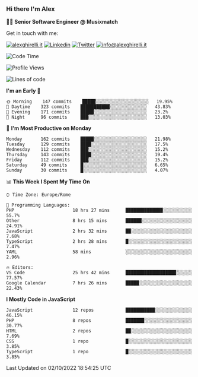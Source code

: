### Hi there I'm Alex

👨‍💻 __Senior Software Engineer @ Musixmatch__

Get in touch with me:

[![alexghirelli.it](https://img.shields.io/static/v1?label=alexghirelli.it&message=%20&color=red&logo=&style=flat-square&logoColor=white)](https://www.alexghirelli.it/)
[![Linkedin](https://img.shields.io/static/v1?label=Linkedin&message=%20&color=blue&logo=Linkedin&style=flat-square&logoColor=white)](https://linkedin.com/in/alexghirelli)
[![Twitter](https://img.shields.io/static/v1?label=Twitter&message=%20&color=blue&logo=Twitter&style=flat-square&logoColor=white)](https://twitter.com/alexGhirelli)
[![info@alexghirelli.it](https://img.shields.io/static/v1?label=info@alexghirelli.it&message=%20&color=red&logo=gmail&style=flat-square&logoColor=white)](mailto:info@alexghirelli.it)

<!--START_SECTION:waka-->
![Code Time](http://img.shields.io/badge/Code%20Time-7%2C017%20hrs%2011%20mins-blue)

![Profile Views](http://img.shields.io/badge/Profile%20Views-102-blue)

![Lines of code](https://img.shields.io/badge/From%20Hello%20World%20I%27ve%20Written-645%20Thousand%20lines%20of%20code-blue)

**I'm an Early 🐤** 

```text
🌞 Morning    147 commits    █████░░░░░░░░░░░░░░░░░░░░   19.95% 
🌆 Daytime    323 commits    ███████████░░░░░░░░░░░░░░   43.83% 
🌃 Evening    171 commits    █████░░░░░░░░░░░░░░░░░░░░   23.2% 
🌙 Night      96 commits     ███░░░░░░░░░░░░░░░░░░░░░░   13.03%

```
📅 **I'm Most Productive on Monday** 

```text
Monday       162 commits    █████░░░░░░░░░░░░░░░░░░░░   21.98% 
Tuesday      129 commits    ████░░░░░░░░░░░░░░░░░░░░░   17.5% 
Wednesday    112 commits    ███░░░░░░░░░░░░░░░░░░░░░░   15.2% 
Thursday     143 commits    ████░░░░░░░░░░░░░░░░░░░░░   19.4% 
Friday       112 commits    ███░░░░░░░░░░░░░░░░░░░░░░   15.2% 
Saturday     49 commits     █░░░░░░░░░░░░░░░░░░░░░░░░   6.65% 
Sunday       30 commits     █░░░░░░░░░░░░░░░░░░░░░░░░   4.07%

```


📊 **This Week I Spent My Time On** 

```text
⌚︎ Time Zone: Europe/Rome

💬 Programming Languages: 
PHP                      18 hrs 27 mins      ██████████████░░░░░░░░░░░   55.7% 
Other                    8 hrs 15 mins       ██████░░░░░░░░░░░░░░░░░░░   24.91% 
JavaScript               2 hrs 32 mins       ██░░░░░░░░░░░░░░░░░░░░░░░   7.68% 
TypeScript               2 hrs 28 mins       █░░░░░░░░░░░░░░░░░░░░░░░░   7.47% 
YAML                     58 mins             ░░░░░░░░░░░░░░░░░░░░░░░░░   2.96%

🔥 Editors: 
VS Code                  25 hrs 42 mins      ███████████████████░░░░░░   77.57% 
Google Calendar          7 hrs 26 mins       █████░░░░░░░░░░░░░░░░░░░░   22.43%

```

**I Mostly Code in JavaScript** 

```text
JavaScript               12 repos            ███████████░░░░░░░░░░░░░░   46.15% 
PHP                      8 repos             ███████░░░░░░░░░░░░░░░░░░   30.77% 
HTML                     2 repos             ██░░░░░░░░░░░░░░░░░░░░░░░   7.69% 
CSS                      1 repo              █░░░░░░░░░░░░░░░░░░░░░░░░   3.85% 
TypeScript               1 repo              █░░░░░░░░░░░░░░░░░░░░░░░░   3.85%

```



 Last Updated on 02/10/2022 18:54:25 UTC
<!--END_SECTION:waka-->
